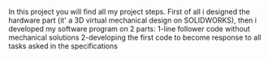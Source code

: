 In this project you will find all my project steps. First of all i designed the hardware part (it' a 3D virtual mechanical design on SOLIDWORKS), then i developed my software program on 2 parts: 1-line follower code without mechanical solutions   2-developing the first code to become response to all tasks asked in the specifications
